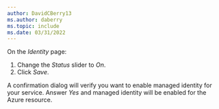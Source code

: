 ```yaml
---
author: DavidCBerry13
ms.author: daberry
ms.topic: include
ms.date: 03/31/2022
---
```

On the *Identity* page:

1. Change the *Status* slider to *On*.
1. Click *Save*.

A confirmation dialog will verify you want to enable managed identity for your service.  Answer *Yes* and managed identity will be enabled for the Azure resource.